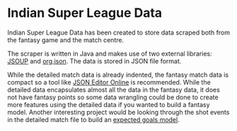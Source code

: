 # Indian Super League Data

Indian Super League Data has been created to store data scraped both from the fantasy game and the match centre. 

The scraper is written in Java and makes use of two external libraries: [JSOUP](https://github.com/stleary/JSON-java) and [org.json](https://github.com/stleary/JSON-java). The data is stored in JSON file format. 

While the detailed match data is already indented, the fantasy match data is compact so a tool like [JSON Editor Online](http://jsoneditoronline.org/) is recommended. While the detailed data encapsulates almost all the data in the fantasy data, it does not have fantasy points so some data wrangling could be done to create more features using the detailed data if you wanted to build a fantasy model. Another interesting project would be looking through the shot events in the detailed match file to build an [expected goals model](http://11tegen11.net/2014/02/10/what-is-expg/).